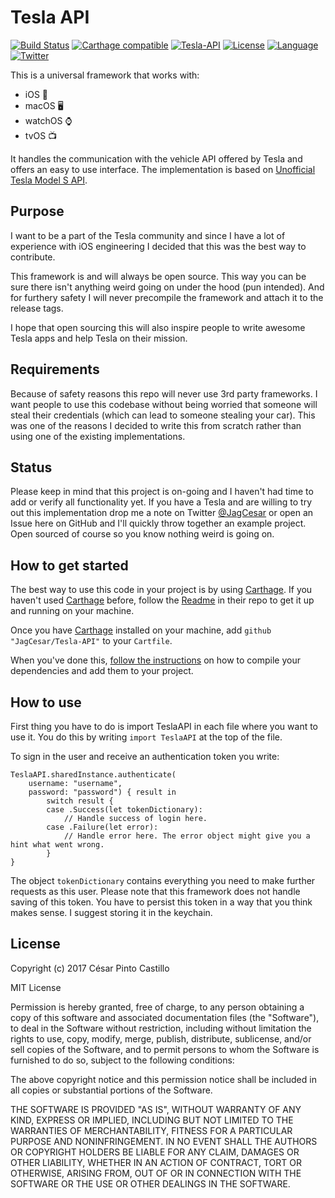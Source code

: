 # Tesla API

[![Build Status](https://www.bitrise.io/app/b4c6282d36e95749/status.svg?token=Uko7wcLVPmPuUDLSLr3stg&branch=master)](https://www.bitrise.io/app/b4c6282d36e95749)
[![Carthage compatible](https://img.shields.io/badge/Carthage-compatible-4BC51D.svg?style=flat)](https://github.com/Carthage/Carthage)
[![Tesla-API](https://img.shields.io/badge/platform-iOS%20%7C%20macOS%20%7C%20watchOS%20%7C%20tvOS-lightgrey.svg?style=flat)](https://github.com/JagCesar/Tesla-API)
[![License](https://img.shields.io/badge/license-MIT-AA8DF8.svg?style=flat)](https://github.com/JagCesar/Tesla-API/blob/master/LICENSE)
[![Language](https://img.shields.io/badge/language-Swift%203-E05C43.svg?style=flat)](https://swift.org)
[![Twitter](https://img.shields.io/badge/twitter-@JagCesar-00ACED.svg?style=flat)](http://twitter.com/JagCesar)

This is a universal framework that works with:

- iOS 📱
- macOS 🖥
- watchOS ⌚
- tvOS 📺

It handles the communication with the vehicle API offered by Tesla and offers an easy to use interface. The implementation is based on [Unofficial Tesla Model S API](https://docs.timdorr.apiary.io).

## Purpose

I want to be a part of the Tesla community and since I have a lot of experience with iOS engineering I decided that this was the best way to contribute.

This framework is and will always be open source. This way you can be sure there isn't anything weird going on under the hood (pun intended). And for furthery safety I will never precompile the framework and attach it to the release tags.

I hope that open sourcing this will also inspire people to write awesome Tesla apps and help Tesla on their mission.

## Requirements

Because of safety reasons this repo will never use 3rd party frameworks. I want people to use this codebase without being worried that someone will steal their credentials (which can lead to someone stealing your car). This was one of the reasons I decided to write this from scratch rather than using one of the existing implementations.

## Status

Please keep in mind that this project is on-going and I haven't had time to add or verify all functionality yet. If you have a Tesla and are willing to try out this implementation drop me a note on Twitter [@JagCesar](https://twitter.com/jagcesar) or open an Issue here on GitHub and I'll quickly throw together an example project. Open sourced of course so you know nothing weird is going on.

## How to get started

The best way to use this code in your project is by using [Carthage](https://github.com/carthage/carthage). If you haven't used [Carthage](https://github.com/carthage/carthage) before, follow the [Readme](https://github.com/Carthage/Carthage/blob/master/README.md) in their repo to get it up and running on your machine.

Once you have [Carthage](https://github.com/carthage/carthage) installed on your machine, add `github "JagCesar/Tesla-API"` to your `Cartfile`.

When you've done this, [follow the instructions](https://github.com/carthage/carthage#getting-started) on how to compile your dependencies and add them to your project.

## How to use

First thing you have to do is import TeslaAPI in each file where you want to use it. You do this by writing `import TeslaAPI` at the top of the file.

To sign in the user and receive an authentication token you write:

```
TeslaAPI.sharedInstance.authenticate(
    username: "username",
    password: "password") { result in
        switch result {
        case .Success(let tokenDictionary):
            // Handle success of login here.
        case .Failure(let error):
            // Handle error here. The error object might give you a hint what went wrong.
        }
}
```

The object `tokenDictionary` contains everything you need to make further requests as this user. Please note that this framework does not handle saving of this token. You have to persist this token in a way that you think makes sense. I suggest storing it in the keychain.

## License

Copyright (c) 2017 César Pinto Castillo

MIT License

Permission is hereby granted, free of charge, to any person obtaining
a copy of this software and associated documentation files (the
"Software"), to deal in the Software without restriction, including
without limitation the rights to use, copy, modify, merge, publish,
distribute, sublicense, and/or sell copies of the Software, and to
permit persons to whom the Software is furnished to do so, subject to
the following conditions:

The above copyright notice and this permission notice shall be
included in all copies or substantial portions of the Software.

THE SOFTWARE IS PROVIDED "AS IS", WITHOUT WARRANTY OF ANY KIND,
EXPRESS OR IMPLIED, INCLUDING BUT NOT LIMITED TO THE WARRANTIES OF
MERCHANTABILITY, FITNESS FOR A PARTICULAR PURPOSE AND
NONINFRINGEMENT. IN NO EVENT SHALL THE AUTHORS OR COPYRIGHT HOLDERS BE
LIABLE FOR ANY CLAIM, DAMAGES OR OTHER LIABILITY, WHETHER IN AN ACTION
OF CONTRACT, TORT OR OTHERWISE, ARISING FROM, OUT OF OR IN CONNECTION
WITH THE SOFTWARE OR THE USE OR OTHER DEALINGS IN THE SOFTWARE.
